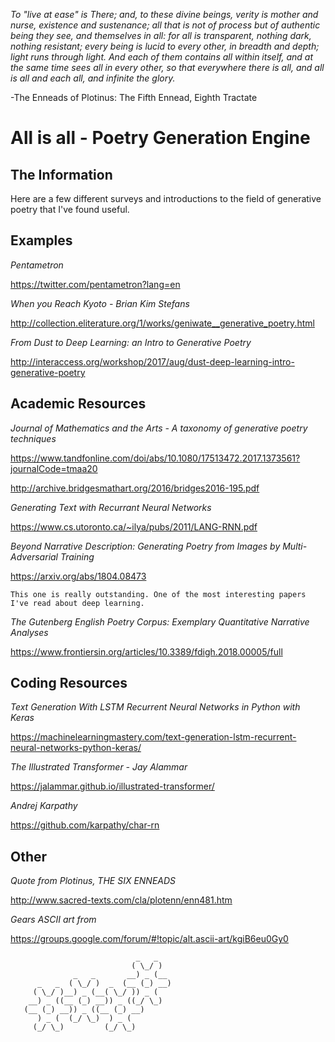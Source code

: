 *To "live at ease" is There; and, to these divine beings, verity is mother and nurse, existence and sustenance; all that is not of process but of authentic being they see, and themselves in all: for all is transparent, nothing dark, nothing resistant; every being is lucid to every other, in breadth and depth; light runs through light. And each of them contains all within itself, and at the same time sees all in every other, so that everywhere there is all, and all is all and each all, and infinite the glory.*

-The Enneads of Plotinus: The Fifth Ennead, Eighth Tractate

# All is all - Poetry Generation Engine

## The Information

Here are a few different surveys and introductions to the field of generative poetry that I've found useful.

## Examples 

*Pentametron*

https://twitter.com/pentametron?lang=en

*When you Reach Kyoto - Brian Kim Stefans*

http://collection.eliterature.org/1/works/geniwate__generative_poetry.html

*From Dust to Deep Learning: an Intro to Generative Poetry*

http://interaccess.org/workshop/2017/aug/dust-deep-learning-intro-generative-poetry

## Academic Resources

*Journal of Mathematics and the Arts - A taxonomy of generative poetry techniques*

https://www.tandfonline.com/doi/abs/10.1080/17513472.2017.1373561?journalCode=tmaa20

http://archive.bridgesmathart.org/2016/bridges2016-195.pdf

*Generating Text with Recurrant Neural Networks*

https://www.cs.utoronto.ca/~ilya/pubs/2011/LANG-RNN.pdf

*Beyond Narrative Description: Generating Poetry from Images by Multi-Adversarial Training*

https://arxiv.org/abs/1804.08473

    This one is really outstanding. One of the most interesting papers I've read about deep learning. 

*The Gutenberg English Poetry Corpus: Exemplary Quantitative Narrative Analyses*

https://www.frontiersin.org/articles/10.3389/fdigh.2018.00005/full

## Coding Resources

*Text Generation With LSTM Recurrent Neural Networks in Python with Keras*

https://machinelearningmastery.com/text-generation-lstm-recurrent-neural-networks-python-keras/

*The Illustrated Transformer - Jay Alammar*

https://jalammar.github.io/illustrated-transformer/

*Andrej Karpathy*

https://github.com/karpathy/char-rn


## Other

*Quote from Plotinus, THE SIX ENNEADS*

http://www.sacred-texts.com/cla/plotenn/enn481.htm

*Gears ASCII art from* 

https://groups.google.com/forum/#!topic/alt.ascii-art/kgiB6eu0Gy0

                                _   _
                               ( \_/ )
                  _   _       __) _ (__
          _   _  ( \_/ )  _  (__ (_) __)
         ( \_/ )__) _ (__( \_/ )) _ (
        __) _ ((__ (_) __)) _ ((_/ \_)
       (__ (_) __)) _ ((__ (_) __)
          ) _ (  (_/ \_)  ) _ (
         (_/ \_)         (_/ \_)
         
